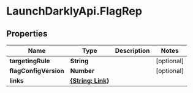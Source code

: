 # LaunchDarklyApi.FlagRep

## Properties

Name | Type | Description | Notes
------------ | ------------- | ------------- | -------------
**targetingRule** | **String** |  | [optional] 
**flagConfigVersion** | **Number** |  | [optional] 
**links** | [**{String: Link}**](Link.md) |  | 


